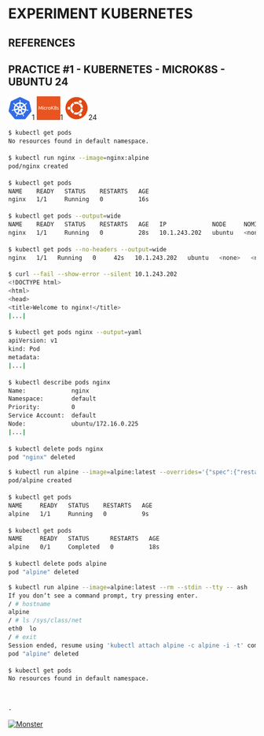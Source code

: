 # EXPERIMENT KUBERNETES

## REFERENCES

## PRACTICE #1 - KUBERNETES - MICROK8S - UBUNTU 24

[![Kubernetes](img/kubernetes.webp "Kubernetes")](https://kubernetes.io)1
[![MicroK8s](img/microk8s.webp "MikroK8s")](https://microk8s.io)1
[![Ubuntu](img/ubuntu.webp "Ubuntu")](https://ubuntu.com)24

```bash
$ kubectl get pods
No resources found in default namespace.

$ kubectl run nginx --image=nginx:alpine
pod/nginx created

$ kubectl get pods
NAME    READY   STATUS    RESTARTS   AGE
nginx   1/1     Running   0          16s

$ kubectl get pods --output=wide
NAME    READY   STATUS    RESTARTS   AGE   IP             NODE     NOMINATED NODE   READINESS GATES
nginx   1/1     Running   0          28s   10.1.243.202   ubuntu   <none>           <none>

$ kubectl get pods --no-headers --output=wide
nginx   1/1   Running   0     42s   10.1.243.202   ubuntu   <none>   <none>

$ curl --fail --show-error --silent 10.1.243.202
<!DOCTYPE html>
<html>
<head>
<title>Welcome to nginx!</title>
|...|

$ kubectl get pods nginx --output=yaml
apiVersion: v1
kind: Pod
metadata:
|...|

$ kubectl describe pods nginx
Name:             nginx
Namespace:        default
Priority:         0
Service Account:  default
Node:             ubuntu/172.16.0.225
|...|

$ kubectl delete pods nginx
pod "nginx" deleted
```

```bash
$ kubectl run alpine --image=alpine:latest --overrides='{"spec":{"restartPolicy":"OnFailure"}}' -- sleep 10
pod/alpine created

$ kubectl get pods
NAME     READY   STATUS    RESTARTS   AGE
alpine   1/1     Running   0          9s

$ kubectl get pods
NAME     READY   STATUS      RESTARTS   AGE
alpine   0/1     Completed   0          18s

$ kubectl delete pods alpine
pod "alpine" deleted
```

```bash
$ kubectl run alpine --image=alpine:latest --rm --stdin --tty -- ash
If you donʼt see a command prompt, try pressing enter.
/ # hostname 
alpine
/ # ls /sys/class/net
eth0  lo
/ # exit
Session ended, resume using 'kubectl attach alpine -c alpine -i -t' command when the pod is running
pod "alpine" deleted

$ kubectl get pods
No resources found in default namespace.
```

&nbsp;

`-`

[![Monster](https://avatars.githubusercontent.com/u/47848582?s=96&v=4 "Boo!")](../README.md)
